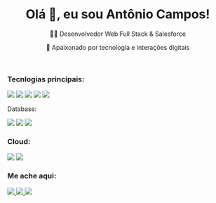 <h1 align="center">Olá 👋, eu sou Antônio Campos!</h1>
<p align="center">👨‍💻 Desenvolvedor Web Full Stack & Salesforce</p>
<p align="center">💚 Apaixonado por tecnologia e interações digitais</p>
<br>
<h3>Tecnlogias principais:</h3>
<img src="https://img.shields.io/badge/TypeScript-007ACC?style=for-the-badge&logo=typescript&logoColor=white"/>
<img src="https://img.shields.io/badge/Python-FFD43B?style=for-the-badge&logo=python&logoColor=blue"/>
<img src="https://img.shields.io/badge/React-20232A?style=for-the-badge&logo=react&logoColor=61DAFB"/>
<img src="https://img.shields.io/badge/Node.js-339933?style=for-the-badge&logo=nodedotjs&logoColor=white"/>
<img src="https://img.shields.io/badge/React_Native-20232A?style=for-the-badge&logo=react&logoColor=61DAFB"/>


<p>Database:</p>
<img src="https://img.shields.io/badge/MySQL-005C84?style=for-the-badge&logo=mysql&logoColor=white"/>
<img src="https://img.shields.io/badge/MongoDB-4EA94B?style=for-the-badge&logo=mongodb&logoColor=white"/>
<img src="https://img.shields.io/badge/SQLite-07405E?style=for-the-badge&logo=sqlite&logoColor=white"/>

<h3>Cloud:</h3>
<img src="https://img.shields.io/badge/Salesforce-00A1E0?style=for-the-badge&logo=Salesforce&logoColor=white"/>
<img src="https://img.shields.io/badge/Amazon_AWS-FF9900?style=for-the-badge&logo=amazonaws&logoColor=white"/>


<h3>Me ache aqui:</h3>
<a href="https://www.linkedin.com/in/ant%C3%B4nio-campos/" target="_blank"   rel="noreferrer">
    <img src="https://img.shields.io/badge/LinkedIn-0077B5?style=for-the-badge&logo=linkedin&logoColor=white"/>
</a>
<a href="https://www.instagram.com/toninho_campos99/" target="_blank"   rel="noreferrer">
    <img src="https://img.shields.io/badge/Instagram-E4405F?style=for-the-badge&logo=instagram&logoColor=white"/>
</a>
<a href="http://api.whatsapp.com/send?1=pt_BR&phone=5581997268325" target="_blank"   rel="noreferrer">
    <img src="https://img.shields.io/badge/WhatsApp-25D366?style=for-the-badge&logo=whatsapp&logoColor=white"/>
</a>


